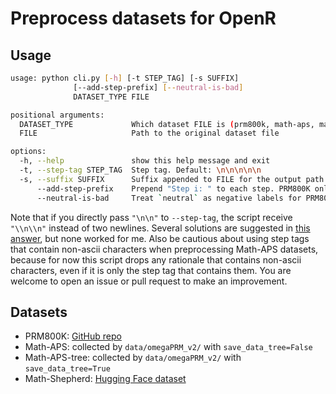 # Preprocess datasets for OpenR

## Usage

```bash
usage: python cli.py [-h] [-t STEP_TAG] [-s SUFFIX]
              [--add-step-prefix] [--neutral-is-bad]
              DATASET_TYPE FILE

positional arguments:
  DATASET_TYPE             Which dataset FILE is (prm800k, math-aps, math-aps-tree, or math-shepherd)
  FILE                     Path to the original dataset file

options:
  -h, --help               show this help message and exit
  -t, --step-tag STEP_TAG  Step tag. Default: \n\n\n\n\n
  -s, --suffix SUFFIX      Suffix appended to FILE for the output path. Default: new
      --add-step-prefix    Prepend "Step i: " to each step. PRM800K only
      --neutral-is-bad     Treat `neutral` as negative labels for PRM800K. PRM800K only
```

Note that if you directly pass `"\n\n"` to `--step-tag`, the script receive `"\\n\\n"` instead of two newlines. Several solutions are suggested in [this answer](https://stackoverflow.com/a/50642130), but none worked for me. Also be cautious about using step tags that contain non-ascii characters when preprocessing Math-APS datasets, because for now this script drops any rationale that contains non-ascii characters, even if it is only the step tag that contains them. You are welcome to open an issue or pull request to make an improvement.

## Datasets
- PRM800K: [GitHub repo](https://github.com/openai/prm800k)
- Math-APS: collected by `data/omegaPRM_v2/` with `save_data_tree=False`
- Math-APS-tree: collected by `data/omegaPRM_v2/` with `save_data_tree=True`
- Math-Shepherd: [Hugging Face dataset](https://huggingface.co/datasets/peiyi9979/Math-Shepherd)
